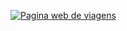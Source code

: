 

<a href="https://travelgram-three.vercel.app/"><img src="https://github.com/alvesvn/travelgram/assets/96539606/8946518d-3154-4375-a4a9-112774e4057e" alt="Pagina web de viagens"/></a>



